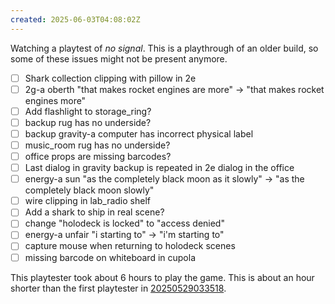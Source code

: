 ```yaml
---
created: 2025-06-03T04:08:02Z
---
```


Watching a playtest of _no signal_. This is a playthrough of an older build, so some of these issues might not be present anymore.
- [ ] Shark collection clipping with pillow in 2e
- [ ] 2g-a oberth "that makes rocket engines are more" -> "that makes rocket engines more"
- [ ] Add flashlight to storage_ring?
- [ ] backup rug has no underside?
- [ ] backup gravity-a computer has incorrect physical label
- [ ] music_room rug has no underside?
- [ ] office props are missing barcodes?
- [ ] Last dialog in gravity backup is repeated in 2e dialog in the office
- [ ] energy-a sun "as the completely black moon as it slowly" -> "as the completely black moon slowly"
- [ ] wire clipping in lab_radio shelf
- [ ] Add a shark to ship in real scene?
- [ ] change "holodeck is locked" to "access denied"
- [ ] energy-a unfair "i starting to" -> "i'm starting to"
- [ ] capture mouse when returning to holodeck scenes
- [ ] missing barcode on whiteboard in cupola

This playtester took about 6 hours to play the game. This is about an hour shorter than the first playtester in [20250529033518](20250529033518.md).
